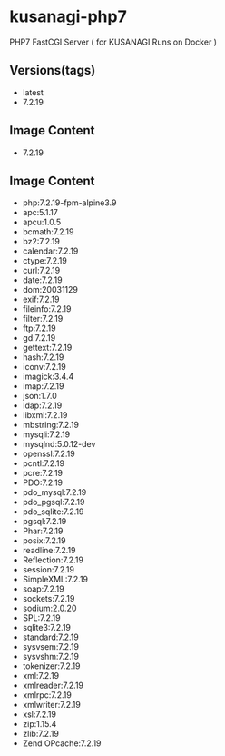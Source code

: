 # kusanagi-php7
PHP7 FastCGI Server ( for KUSANAGI Runs on Docker )

## Versions(tags)
- latest
- 7.2.19

## Image Content
- 7.2.19

## Image Content
- php:7.2.19-fpm-alpine3.9
- apc:5.1.17
- apcu:1.0.5
- bcmath:7.2.19
- bz2:7.2.19
- calendar:7.2.19
- ctype:7.2.19
- curl:7.2.19
- date:7.2.19
- dom:20031129
- exif:7.2.19
- fileinfo:7.2.19
- filter:7.2.19
- ftp:7.2.19
- gd:7.2.19
- gettext:7.2.19
- hash:7.2.19
- iconv:7.2.19
- imagick:3.4.4
- imap:7.2.19
- json:1.7.0
- ldap:7.2.19
- libxml:7.2.19
- mbstring:7.2.19
- mysqli:7.2.19
- mysqlnd:5.0.12-dev
- openssl:7.2.19
- pcntl:7.2.19
- pcre:7.2.19
- PDO:7.2.19
- pdo_mysql:7.2.19
- pdo_pgsql:7.2.19
- pdo_sqlite:7.2.19
- pgsql:7.2.19
- Phar:7.2.19
- posix:7.2.19
- readline:7.2.19
- Reflection:7.2.19
- session:7.2.19
- SimpleXML:7.2.19
- soap:7.2.19
- sockets:7.2.19
- sodium:2.0.20
- SPL:7.2.19
- sqlite3:7.2.19
- standard:7.2.19
- sysvsem:7.2.19
- sysvshm:7.2.19
- tokenizer:7.2.19
- xml:7.2.19
- xmlreader:7.2.19
- xmlrpc:7.2.19
- xmlwriter:7.2.19
- xsl:7.2.19
- zip:1.15.4
- zlib:7.2.19
- Zend OPcache:7.2.19
